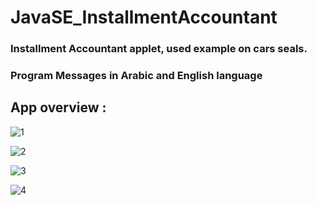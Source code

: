 # JavaSE_InstallmentAccountant

### Installment Accountant applet, used example on cars seals.
### Program Messages in Arabic and English language


## App overview :

![1](https://user-images.githubusercontent.com/59418749/189479279-96ed096e-bd9b-4160-9bf0-1ab23af9cacc.jpg)

![2](https://user-images.githubusercontent.com/59418749/189479289-b71cefba-e30b-42cd-a960-323a7e1bdcf5.jpg)

![3](https://user-images.githubusercontent.com/59418749/189479294-cf7e66cf-0fbf-48a6-8c68-522e5956a0b5.jpg)

![4](https://user-images.githubusercontent.com/59418749/189479299-06d0379e-b4cf-4d9c-8ec1-729f8209f788.jpg)
